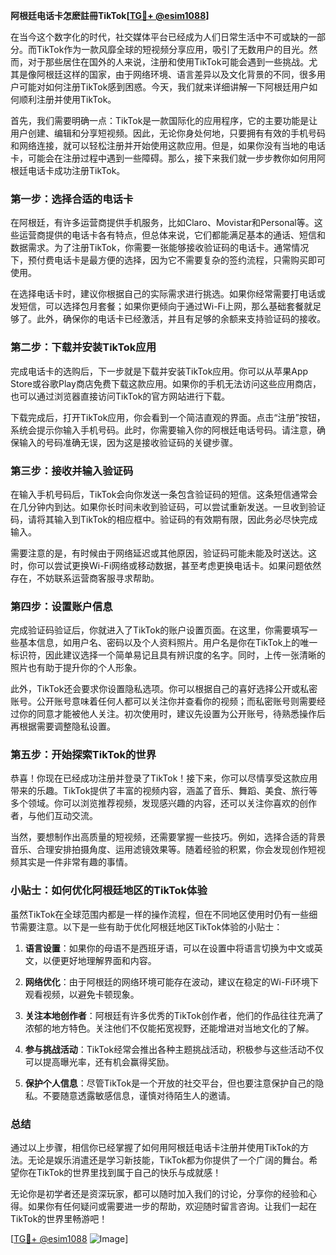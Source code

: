 **阿根廷电话卡怎麽註冊TikTok[[TG💪+ @esim1088](https://t.me/s/esim1088)]**

在当今这个数字化的时代，社交媒体平台已经成为人们日常生活中不可或缺的一部分。而TikTok作为一款风靡全球的短视频分享应用，吸引了无数用户的目光。然而，对于那些居住在国外的人来说，注册和使用TikTok可能会遇到一些挑战。尤其是像阿根廷这样的国家，由于网络环境、语言差异以及文化背景的不同，很多用户可能对如何注册TikTok感到困惑。今天，我们就来详细讲解一下阿根廷用户如何顺利注册并使用TikTok。

首先，我们需要明确一点：TikTok是一款国际化的应用程序，它的主要功能是让用户创建、编辑和分享短视频。因此，无论你身处何地，只要拥有有效的手机号码和网络连接，就可以轻松注册并开始使用这款应用。但是，如果你没有当地的电话卡，可能会在注册过程中遇到一些障碍。那么，接下来我们就一步步教你如何用阿根廷电话卡成功注册TikTok。

### 第一步：选择合适的电话卡

在阿根廷，有许多运营商提供手机服务，比如Claro、Movistar和Personal等。这些运营商提供的电话卡各有特点，但总体来说，它们都能满足基本的通话、短信和数据需求。为了注册TikTok，你需要一张能够接收验证码的电话卡。通常情况下，预付费电话卡是最方便的选择，因为它不需要复杂的签约流程，只需购买即可使用。

在选择电话卡时，建议你根据自己的实际需求进行挑选。如果你经常需要打电话或发短信，可以选择包月套餐；如果你更倾向于通过Wi-Fi上网，那么基础套餐就足够了。此外，确保你的电话卡已经激活，并且有足够的余额来支持验证码的接收。

### 第二步：下载并安装TikTok应用

完成电话卡的选购后，下一步就是下载并安装TikTok应用。你可以从苹果App Store或谷歌Play商店免费下载这款应用。如果你的手机无法访问这些应用商店，也可以通过浏览器直接访问TikTok的官方网站进行下载。

下载完成后，打开TikTok应用，你会看到一个简洁直观的界面。点击“注册”按钮，系统会提示你输入手机号码。此时，你需要输入你的阿根廷电话号码。请注意，确保输入的号码准确无误，因为这是接收验证码的关键步骤。

### 第三步：接收并输入验证码

在输入手机号码后，TikTok会向你发送一条包含验证码的短信。这条短信通常会在几分钟内到达。如果你长时间未收到验证码，可以尝试重新发送。一旦收到验证码，请将其输入到TikTok的相应框中。验证码的有效期有限，因此务必尽快完成输入。

需要注意的是，有时候由于网络延迟或其他原因，验证码可能未能及时送达。这时，你可以尝试更换Wi-Fi网络或移动数据，甚至考虑更换电话卡。如果问题依然存在，不妨联系运营商客服寻求帮助。

### 第四步：设置账户信息

完成验证码验证后，你就进入了TikTok的账户设置页面。在这里，你需要填写一些基本信息，如用户名、密码以及个人资料照片。用户名是你在TikTok上的唯一标识符，因此建议选择一个简单易记且具有辨识度的名字。同时，上传一张清晰的照片也有助于提升你的个人形象。

此外，TikTok还会要求你设置隐私选项。你可以根据自己的喜好选择公开或私密账号。公开账号意味着任何人都可以关注你并查看你的视频；而私密账号则需要经过你的同意才能被他人关注。初次使用时，建议先设置为公开账号，待熟悉操作后再根据需要调整隐私设置。

### 第五步：开始探索TikTok的世界

恭喜！你现在已经成功注册并登录了TikTok！接下来，你可以尽情享受这款应用带来的乐趣。TikTok提供了丰富的视频内容，涵盖了音乐、舞蹈、美食、旅行等多个领域。你可以浏览推荐视频，发现感兴趣的内容，还可以关注你喜欢的创作者，与他们互动交流。

当然，要想制作出高质量的短视频，还需要掌握一些技巧。例如，选择合适的背景音乐、合理安排拍摄角度、运用滤镜效果等。随着经验的积累，你会发现创作短视频其实是一件非常有趣的事情。

### 小贴士：如何优化阿根廷地区的TikTok体验

虽然TikTok在全球范围内都是一样的操作流程，但在不同地区使用时仍有一些细节需要注意。以下是一些有助于优化阿根廷地区TikTok体验的小贴士：

1. **语言设置**：如果你的母语不是西班牙语，可以在设置中将语言切换为中文或英文，以便更好地理解界面和内容。
   
2. **网络优化**：由于阿根廷的网络环境可能存在波动，建议在稳定的Wi-Fi环境下观看视频，以避免卡顿现象。

3. **关注本地创作者**：阿根廷有许多优秀的TikTok创作者，他们的作品往往充满了浓郁的地方特色。关注他们不仅能拓宽视野，还能增进对当地文化的了解。

4. **参与挑战活动**：TikTok经常会推出各种主题挑战活动，积极参与这些活动不仅可以提高曝光率，还有机会赢得奖励。

5. **保护个人信息**：尽管TikTok是一个开放的社交平台，但也要注意保护自己的隐私。不要随意透露敏感信息，谨慎对待陌生人的邀请。

### 总结

通过以上步骤，相信你已经掌握了如何用阿根廷电话卡注册并使用TikTok的方法。无论是娱乐消遣还是学习新技能，TikTok都为你提供了一个广阔的舞台。希望你在TikTok的世界里找到属于自己的快乐与成就感！

无论你是初学者还是资深玩家，都可以随时加入我们的讨论，分享你的经验和心得。如果你有任何疑问或需要进一步的帮助，欢迎随时留言咨询。让我们一起在TikTok的世界里畅游吧！

[[TG💪+ @esim1088](https://t.me/s/esim1088) ![Image](https://i.postimg.cc/4NQfJmqS/Snipaste-2025-05-13-00-14-12.png)]